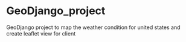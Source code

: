 # GeoDjango_project
GeoDjango project to map the weather condition for united states and create leaflet view for client
